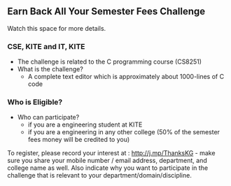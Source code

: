 <!-- title: Earn While You Learn -->

## Earn Back All Your Semester Fees Challenge

Watch this space for more details. 

### CSE, KITE and IT, KITE

 - The challenge is related to the C programming course (CS8251)
 - What is the challenge? 
	 - A complete text editor which is approximately about 1000-lines of C code 



### Who is Eligible?
  - Who can participate?  
	- if you are a engineering student at KITE 
	- if you are a engineering in any other college (50% of the semester fees money will be credited to you) 

To register, please record your interest at : 
http://j.mp/ThanksKG - make sure you share your mobile number / email address, department, and college name as well. Also indicate why you want to participate in the challenge that is relevant to your department/domain/discipline. 




